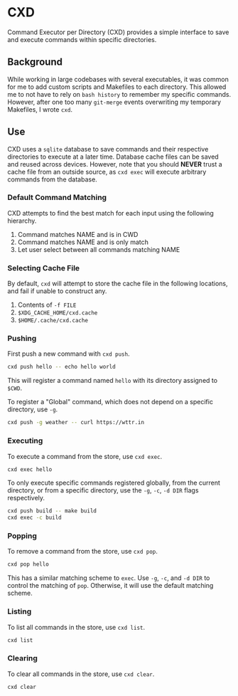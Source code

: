 # CXD
Command Executor per Directory (CXD) provides a simple interface to save and execute
commands within specific directories. 

## Background
While working in large codebases with several executables, it was common for me to add
custom scripts and Makefiles to each directory. This allowed me to not have to rely on
`bash history` to remember my specific commands. However, after one too many `git-merge`
events overwriting my temporary Makefiles, I wrote `cxd`.

## Use
CXD uses a `sqlite` database to save commands and their respective directories to execute
at a later time. Database cache files can be saved and reused across devices. However,
note that you should **NEVER** trust a cache file from an outside source, as `cxd exec`
will execute arbitrary commands from the database.

### Default Command Matching
CXD attempts to find the best match for each input using the following hierarchy.

1. Command matches NAME and is in CWD
1. Command matches NAME and is only match
1. Let user select between all commands matching NAME

### Selecting Cache File
By default, `cxd` will attempt to store the cache file in the following locations, and 
fail if unable to construct any.

1. Contents of `-f FILE`
1. `$XDG_CACHE_HOME/cxd.cache`
1. `$HOME/.cache/cxd.cache`

### Pushing
First push a new command with `cxd push`.

```sh
cxd push hello -- echo hello world
```

This will register a command named `hello` with its directory assigned to `$CWD`.

To register a "Global" command, which does not depend on a specific directory, use `-g`. 
```sh
cxd push -g weather -- curl https://wttr.in
```

### Executing
To execute a command from the store, use `cxd exec`. 

```sh
cxd exec hello
```

To only execute specific commands registered globally, from the current directory, or
from a specific directory, use the `-g`, `-c`, `-d DIR` flags respectively.

```sh
cxd push build -- make build
cxd exec -c build
```

### Popping
To remove a command from the store, use `cxd pop`.

```sh
cxd pop hello
```

This has a similar matching scheme to `exec`. Use `-g`, `-c`, and `-d DIR` to control
the matching of `pop`. Otherwise, it will use the default matching scheme.

### Listing
To list all commands in the store, use `cxd list`.

```sh
cxd list
```

### Clearing
To clear all commands in the store, use `cxd clear`.

```sh
cxd clear
```
